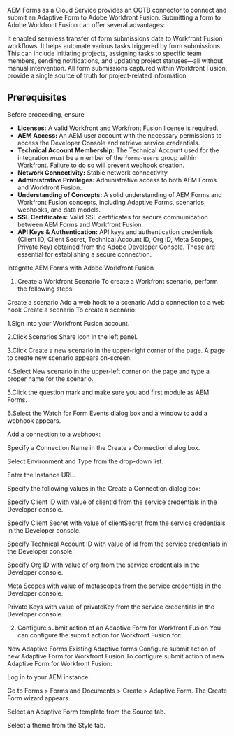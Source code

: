 AEM Forms as a Cloud Service provides an OOTB connector to connect and submit an Adaptive Form to Adobe Workfront Fusion. Submitting a form to Adobe Workfront Fusion can offer several advantages:

It enabled seamless transfer of form submissions data to Workfront Fusion workflows.
It helps automate various tasks triggered by form submissions. This can include initiating projects, assigning tasks to specific team members, sending notifications, and updating project statuses—all without manual intervention.
All form submissions captured within Workfront Fusion, provide a single source of truth for project-related information

## Prerequisites

Before proceeding, ensure 
*   **Licenses:** A valid Workfront and Workfront Fusion license is required.
*   **AEM Access:** An AEM user account with the necessary permissions to access the Developer Console and retrieve service credentials.
*   **Technical Account Membership:** The Technical Account used for the integration *must* be a member of the `forms-users` group within Workfront. Failure to do so will prevent webhook creation.
*   **Network Connectivity:** Stable network connectivity 
*   **Administrative Privileges:** Administrative access to both AEM Forms and Workfront Fusion.
*   **Understanding of Concepts:** A solid understanding of AEM Forms and Workfront Fusion concepts, including Adaptive Forms, scenarios, webhooks, and data models.
*   **SSL Certificates:** Valid SSL certificates for secure communication between AEM Forms and Workfront Fusion.
*   **API Keys & Authentication:** API keys and authentication credentials (Client ID, Client Secret, Technical Account ID, Org ID, Meta Scopes, Private Key) obtained from the Adobe Developer Console.  These are essential for establishing a secure connection.



Integrate AEM Forms with Adobe Workfront Fusion
1. Create a Workfront Scenario
To create a Workfront scenario, perform the following steps:

Create a scenario
Add a web hook to a scenario
Add a connection to a web hook
Create a scenario
To create a scenario:

1.Sign into your Workfront Fusion account.

2.Click Scenarios Share icon in the left panel.

3.Click Create a new scenario in the upper-right corner of the page. A page to create new scenario appears on-screen.

4.Select New scenario in the upper-left corner on the page and type a proper name for the scenario.

5.Click the question mark and make sure you add first module as AEM Forms.

6.Select the Watch for Form Events dialog box and a window to add a webhook appears.


Add a connection to a webhook:

Specify a Connection Name in the Create a Connection dialog box.

Select Environment and Type from the drop-down list.

Enter the Instance URL.

Specify the following values in the Create a Connection dialog box:

Specify Client ID with value of clientId from the service credentials in the Developer console.

Specify Client Secret with value of clientSecret from the service credentials in the Developer console.

Specify Technical Account ID with value of id from the service credentials in the Developer console.

Specify Org ID with value of org from the service credentials in the Developer console.

Meta Scopes with value of metascopes from the service credentials in the Developer console.

Private Keys with value of privateKey from the service credentials in the Developer console.

2. Configure submit action of an Adaptive Form for Workfront Fusion
You can configure the submit action for Workfront Fusion for:

New Adaptive Forms
Existing Adaptive forms
Configure submit action of new Adaptive Form for Workfront Fusion
To configure submit action of new Adaptive Form for Workfront Fusion:

Log in to your AEM instance.

Go to Forms > Forms and Documents > Create > Adaptive Form. The Create Form wizard appears.

Select an Adaptive Form template from the Source tab.

Select a theme from the Style tab.

